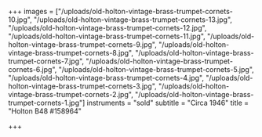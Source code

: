 +++
images = ["/uploads/old-holton-vintage-brass-trumpet-cornets-10.jpg", "/uploads/old-holton-vintage-brass-trumpet-cornets-13.jpg", "/uploads/old-holton-vintage-brass-trumpet-cornets-12.jpg", "/uploads/old-holton-vintage-brass-trumpet-cornets-11.jpg", "/uploads/old-holton-vintage-brass-trumpet-cornets-9.jpg", "/uploads/old-holton-vintage-brass-trumpet-cornets-8.jpg", "/uploads/old-holton-vintage-brass-trumpet-cornets-7.jpg", "/uploads/old-holton-vintage-brass-trumpet-cornets-6.jpg", "/uploads/old-holton-vintage-brass-trumpet-cornets-5.jpg", "/uploads/old-holton-vintage-brass-trumpet-cornets-4.jpg", "/uploads/old-holton-vintage-brass-trumpet-cornets-3.jpg", "/uploads/old-holton-vintage-brass-trumpet-cornets-2.jpg", "/uploads/old-holton-vintage-brass-trumpet-cornets-1.jpg"]
instruments = "sold"
subtitle = "Circa 1946"
title = "Holton B48 #158964"

+++
